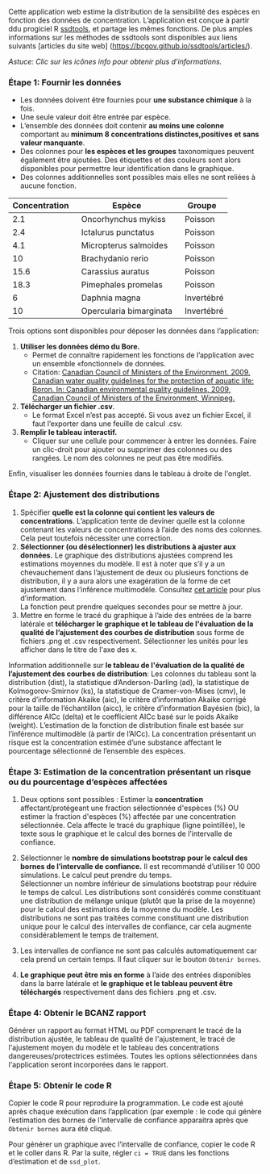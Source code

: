 Cette application web estime la distribution de la sensibilité des espèces en fonction des données de concentration. L’application est conçue à partir ddu progiciel R [ssdtools](https://github.com/bcgov/ssdtools), et partage les mêmes fonctions. 
De plus amples informations sur les méthodes de ssdtools sont disponibles aux liens suivants [articles du site web] (https://bcgov.github.io/ssdtools/articles/).

*Astuce: Clic sur les icônes info pour obtenir plus d’informations.*

### Étape 1: Fournir les données

* Les données doivent être fournies pour **une substance chimique** à la fois.
* Une seule valeur doit être entrée par espèce. 
* L’ensemble des données doit contenir **au moins une colonne** comportant au **minimum 8 concentrations distinctes,positives et sans valeur manquante**.
* Des colonnes pour **les espèces et les groupes** taxonomiques peuvent également être ajoutées. Des étiquettes et des couleurs sont alors disponibles pour permettre leur identification dans le graphique. 
* Des colonnes additionnelles sont possibles mais elles ne sont reliées à aucune fonction. 

<center>

Concentration&nbsp;&nbsp; | Espèce&nbsp;&nbsp; | Groupe &nbsp;
--- | --- | ---
2.1 | Oncorhynchus mykiss &nbsp; | Poisson
2.4 | Ictalurus punctatus &nbsp;| Poisson 
4.1 | Micropterus salmoides &nbsp;| Poisson
10  | Brachydanio rerio &nbsp;| Poisson
15.6 | Carassius auratus &nbsp;| Poisson
18.3 | Pimephales promelas &nbsp;| Poisson
6 | Daphnia magna &nbsp;| Invertébré
10 | Opercularia bimarginata &nbsp;| Invertébré

</center>

Trois options sont disponibles pour déposer les données dans l’application:

1. **Utiliser les données démo du Bore.**
    - Permet de connaître rapidement les fonctions de l’application avec un ensemble «fonctionnel» de données.
    - Citation: [Canadian Council of Ministers of the Environment. 2009. Canadian water quality guidelines for the protection of aquatic life: Boron. In: Canadian  environmental  quality guidelines, 2009, Canadian Council of  Ministers of the Environment, Winnipeg.](http://ceqg-rcqe.ccme.ca/download/en/324/)
2. **Télécharger un fichier .csv**.
    - Le format Excel n’est pas accepté. Si vous avez un fichier Excel, il faut l’exporter dans une feuille de calcul .csv.
3. **Remplir le tableau interactif.**
    - Cliquer sur une cellule pour commencer à entrer les données. Faire un clic-droit pour ajouter ou supprimer des colonnes ou des rangées. Le nom des colonnes ne peut pas être modifiés. 

Enfin, visualiser les données fournies dans le tableau à droite de l'onglet.

### Étape 2: Ajustement des distributions 

1. Spécifier **quelle est la colonne qui contient les valeurs de concentrations**. 
L’application tente de deviner quelle est la colonne contenant les valeurs de concentrations à l’aide des noms des colonnes. 
Cela peut toutefois nécessiter une correction. 
2. **Sélectionner (ou désélectionner) les distributions à ajuster aux données.** Le graphique des distributions ajustées comprend les estimations moyennes du modèle. 
Il est à noter que s’il y a un chevauchement dans l’ajustement de deux ou plusieurs fonctions de distribution, il y a aura alors une exagération de la forme de cet ajustement dans l’inférence multimodèle. Consultez [cet article](https://bcgov.github.io/ssdtools/articles/distributions.html) pour plus d’information.  
La fonction peut prendre quelques secondes pour se mettre à jour. 
3. Mettre en forme le tracé du graphique à l’aide des entrées de la barre latérale et **télécharger le graphique et le tableau de l'évaluation de la qualité de l’ajustement des courbes de distribution** sous forme de fichiers .png et .csv respectivement. 
Sélectionner les unités pour les afficher dans le titre de l'axe des x.

Information additionnelle sur **le tableau de l'évaluation de la qualité de l’ajustement des courbes de distribution**:
Les colonnes du tableau sont la distribution (dist), la statistique d’Anderson-Darling (ad), la statistique de Kolmogorov-Smirnov (ks), la statistique de Cramer-von-Mises (cmv), le critère d’information Akaike (aic), le critère d’information Akaike corrigé pour la taille de l’échantillon (aicc), le critère d’information Bayésien (bic), la différence AICc (delta) et le coefficient AICc basé sur le poids Akaike (weight). 
L’estimation de la fonction de distribution finale  est basée sur l’inférence multimodèle (à partir de l’AICc). 
La concentration présentant un risque est la concentration estimée d’une substance affectant le pourcentage sélectionné de l’ensemble des espèces.

### Étape 3: Estimation de la concentration présentant un risque ou du pourcentage d’espèces affectées
1. Deux options sont possibles : Estimer la **concentration** affectant/protégeant une fraction sélectionnée d'espèces (%) OU estimer la fraction d'espèces (%) affectée par une concentration sélectionnée. 
Cela affecte le tracé du graphique (ligne pointillée), le texte sous le graphique et le calcul des bornes de l’intervalle de confiance.

2. Sélectionner le **nombre de simulations bootstrap pour le calcul des bornes de l’intervalle de confiance.** Il est recommandé d’utiliser 10 000 simulations. Le calcul peut prendre du temps.  
Sélectionner un nombre inférieur de simulations bootstrap pour réduire le temps de calcul. 
Les distributions sont considérés comme constituant une distribution de mélange unique (plutôt que la prise de la moyenne) pour le calcul des estimations de la moyenne du modèle. 
Les distributions ne sont pas traitées comme constituant une distribution unique pour le calcul des intervalles de confiance, car cela augmente considérablement le temps de traitement.

3. Les intervalles de confiance ne sont pas calculés automatiquement car cela prend un certain temps. 
Il faut cliquer sur le bouton `Obtenir bornes`.
4. **Le graphique peut être mis en forme** à l’aide des entrées disponibles dans la barre latérale et **le graphique et le tableau peuvent être téléchargés** respectivement dans des fichiers .png et .csv.

### Étape 4: Obtenir le BCANZ rapport
Générer un rapport au format HTML ou PDF comprenant le tracé de la distribution ajustée, le tableau de qualité de l'ajustement, le tracé de l'ajustement moyen du modèle et le tableau des concentrations dangereuses/protectrices estimées. 
Toutes les options sélectionnées dans l'application seront incorporées dans le rapport.

### Étape 5: Obtenir le code R

Copier le code R pour reproduire la programmation. 
Le code est ajouté après chaque exécution dans l’application (par exemple : le code qui génère l’estimation des bornes de l’intervalle de confiance apparaitra après que `Obtenir bornes` aura été cliqué.  

Pour générer un graphique avec l’intervalle de confiance, copier le code R et le coller dans R. Par la suite, régler `ci = TRUE` dans les fonctions d’estimation et de `ssd_plot`. 
 


